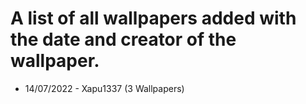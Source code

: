 # A list of all wallpapers added with the date and creator of the wallpaper.

- 14/07/2022 - Xapu1337 (3 Wallpapers)